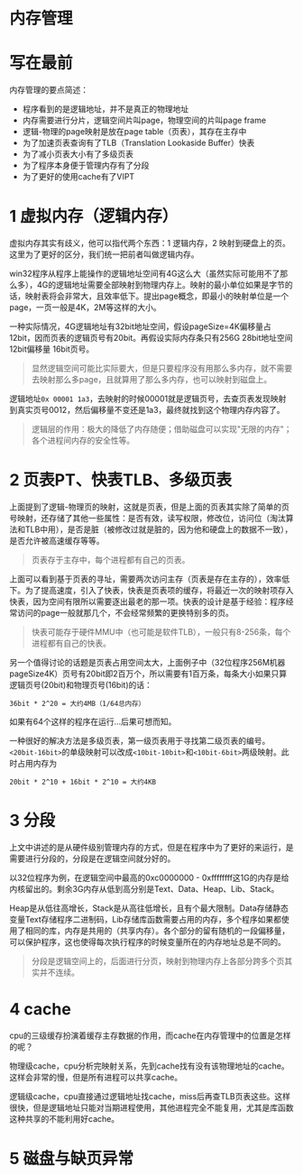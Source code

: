 # 内存管理
# 写在最前
内存管理的要点简述：
- 程序看到的是逻辑地址，并不是真正的物理地址
- 内存需要进行分片，逻辑空间片叫page，物理空间的片叫page frame
- 逻辑-物理的page映射是放在page table（页表），其存在主存中
- 为了加速页表查询有了TLB（Translation Lookaside Buffer）快表
- 为了减小页表大小有了多级页表
- 为了程序本身便于管理内存有了分段
- 为了更好的使用cache有了VIPT
# 1 虚拟内存（逻辑内存）
虚拟内存其实有歧义，他可以指代两个东西：1 逻辑内存，2 映射到硬盘上的页。这里为了更好的区分，我们统一把前者叫做逻辑内存。

win32程序从程序上能操作的逻辑地址空间有4G这么大（虽然实际可能用不了那么多），4G的逻辑地址需要全部映射到物理内存上。映射的最小单位如果是字节的话，映射表将会非常大，且效率低下。提出page概念，即最小的映射单位是一个page，一页一般是4K，2M等这样的大小。

一种实际情况，4G逻辑地址有32bit地址空间，假设pageSize=4K偏移量占12bit，因而页表的逻辑页号有20bit。再假设实际内存条只有256G 28bit地址空间 12bit偏移量 16bit页号。

> 显然逻辑空间可能比实际要大，但是只要程序没有用那么多内存，就不需要去映射那么多page，且就算用了那么多内存，也可以映射到磁盘上。

逻辑地址`0x 00001 1a3`，去映射的时候00001就是逻辑页号，去查页表发现映射到真实页号0012，然后偏移量不变还是1a3，最终就找到这个物理内存内容了。

> 逻辑层的作用：极大的降低了内存随便；借助磁盘可以实现"无限的内存"；各个进程间内存的安全性等。
# 2 页表PT、快表TLB、多级页表
上面提到了逻辑-物理页的映射，这就是页表，但是上面的页表其实除了简单的页号映射，还存储了其他一些属性：是否有效，读写权限，修改位，访问位（淘汰算法和TLB中用），是否是脏（被修改过就是脏的，因为他和硬盘上的数据不一致），是否允许被高速缓存等等。

> 页表存于主存中，每个进程都有自己的页表。

上面可以看到基于页表的寻址，需要两次访问主存（页表是存在主存的），效率低下。为了提高速度，引入了快表，快表是页表项的缓存，将最近一次的映射项存入快表，因为空间有限所以需要逐出最老的那一项。快表的设计是基于经验：程序经常访问的page一般就那几个，不会经常频繁的更换特别多的页。

> 快表可能存于硬件MMU中（也可能是软件TLB），一般只有8-256条，每个进程都有自己的快表。

另一个值得讨论的话题是页表占用空间太大，上面例子中（32位程序256M机器pageSize4K）页号有20bit即2百万个，所以需要有1百万条，每条大小如果只算逻辑页号(20bit)和物理页号(16bit)的话：
```
36bit * 2^20 = 大约4MB（1/64总内存）
```
如果有64个这样的程序在运行...后果可想而知。

一种很好的解决方法是多级页表，第一级页表用于寻找第二级页表的编号。`<20bit-16bit>`的单级映射可以改成`<10bit-10bit>`和`<10bit-6bit>`两级映射。此时占用内存为 
```
20bit * 2^10 + 16bit * 2^10 = 大约4KB
```
# 3 分段
上文中讲述的是从硬件级别管理内存的方式，但是在程序中为了更好的来运行，是需要进行分段的，分段是在逻辑空间就分好的。

以32位程序为例，在逻辑空间中最高的0xc0000000 - 0xffffffff这1G的内存是给内核留出的。剩余3G内存从低到高分别是Text、Data、Heap、Lib、Stack。

Heap是从低往高增长，Stack是从高往低增长，且有个最大限制。Data存储静态变量Text存储程序二进制码，Lib存储库函数需要占用的内存，多个程序如果都使用了相同的库，内存是共用的（共享内存）。各个部分的留有随机的一段偏移量，可以保护程序，这也使得每次执行程序的时候变量所在的内存地址总是不同的。

> 分段是逻辑空间上的，后面进行分页，映射到物理内存上各部分跨多个页其实并不连续。
# 4 cache
cpu的三级缓存扮演着缓存主存数据的作用，而cache在内存管理中的位置是怎样的呢？

物理级cache，cpu分析完映射关系，先到cache找有没有该物理地址的cache。这样会非常的慢，但是所有进程可以共享cache。

逻辑级cache，cpu直接通过逻辑地址找cache，miss后再查TLB页表这些。这样很快，但是逻辑地址只能对当期进程使用，其他进程完全不能复用，尤其是库函数这种共享的不能利用好cache。


# 5 磁盘与缺页异常



